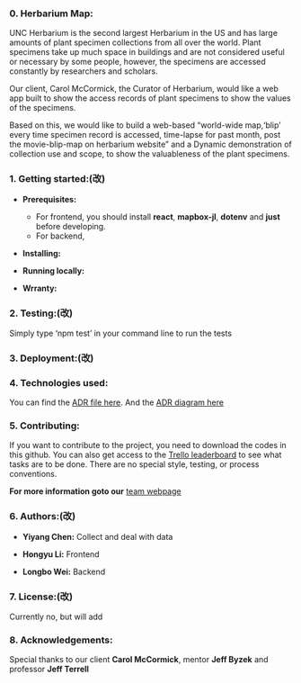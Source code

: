 ### 0. Herbarium Map:

UNC Herbarium is the second largest Herbarium in the US and has large amounts of plant specimen collections from all over the world.  Plant specimens take up much space in   buildings and are not considered useful or necessary by some people, however, the specimens are accessed constantly by researchers and scholars. 

Our client, Carol McCormick, the Curator of Herbarium, would like a web app built to show the access records of plant specimens to show the values of the specimens. 

Based on this, we would like to build a web-based “world-wide map,‘blip’ every time specimen record is accessed, time-lapse for past month, post the movie-blip-map on herbarium website” and a Dynamic demonstration of collection use and scope, to show the valuableness of the plant specimens.

### 1. Getting started:(改)

* **Prerequisites:** 
  * For frontend, you should install **react**, **mapbox-jl**, **dotenv** and **just** before developing.
  * For backend, 

* **Installing:** 

* **Running locally:**

* **Wrranty:** 

### 2. Testing:(改)

Simply type ‘npm test’ in your command line to run the tests

### 3. Deployment:(改)


### 4. Technologies used:

You can find the [ADR file here](./ADR.txt).
And the [ADR diagram here](./ADRdiagram.jpg)

### 5. Contributing:

If you want to contribute to the project, you need to download the codes in this github.
You can also get access to the [Trello leaderboard](https://trello.com/yiyangchen12/boards) to see what tasks are to be done. There are no special style, testing, or process conventions.

**For more information goto our** [team webpage](https://tarheels.live/teamv/)

### 6. Authors:(改)

* **Yiyang Chen:**  Collect and deal with data

* **Hongyu Li:** Frontend

* **Longbo Wei:** Backend

### 7. License:(改)

Currently no, but will add

### 8. Acknowledgements:

Special thanks to our client **Carol McCormick**, mentor **Jeff Byzek** and professor **Jeff Terrell**
